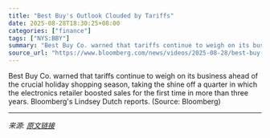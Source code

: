 ```yaml
---
title: "Best Buy's Outlook Clouded by Tariffs"
date: 2025-08-28T18:30:25+08:00
categories: ["finance"]
tags: ["NYS:BBY"]
summary: "Best Buy Co. warned that tariffs continue to weigh on its business ahead of the crucial holiday shopping season, taking the shine off a quarter in which the electronics retailer boosted sales for the "
source_url: "https://www.bloomberg.com/news/videos/2025-08-28/best-buy-s-outlook-clouded-by-tariffs-video"
---
```


Best Buy Co. warned that tariffs continue to weigh on its business ahead of the crucial holiday shopping season, taking the shine off a quarter in which the electronics retailer boosted sales for the first time in more than three years. Bloomberg's Lindsey Dutch reports. (Source: Bloomberg)

---

*来源: [原文链接](https://www.bloomberg.com/news/videos/2025-08-28/best-buy-s-outlook-clouded-by-tariffs-video)*
